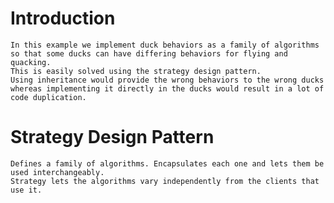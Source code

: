 # Introduction

	In this example we implement duck behaviors as a family of algorithms so that some ducks can have differing behaviors for flying and quacking.
	This is easily solved using the strategy design pattern.
	Using inheritance would provide the wrong behaviors to the wrong ducks whereas implementing it directly in the ducks would result in a lot of code duplication.

# Strategy Design Pattern

	Defines a family of algorithms. Encapsulates each one and lets them be used interchangeably.
	Strategy lets the algorithms vary independently from the clients that use it.
